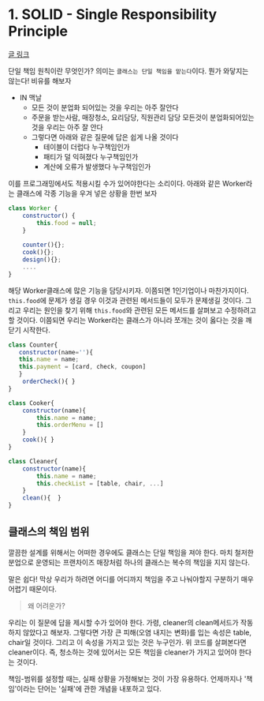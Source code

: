 # 1. SOLID - Single Responsibility Principle

[글 링크](https://webdoli.tistory.com/210)

단일 책임 원칙이란 무엇인가? 의미는 `클래스는 단일 책임을 맡는다`이다. 뭔가 와닿지는 않는다! 비유를 해보자

- IN 맥날
  - 모든 것이 분업화 되어있는 것을 우리는 아주 잘안다
  - 주문을 받는사람, 매장청소, 요리담당, 직원관리 담당 모든것이 분업화되어있는 것을 우리는 아주 잘 안다
  - 그렇다면 아래와 같은 질문에 답은 쉽게 나올 것이다
    - 테이블이 더럽다 누구책임인가
    - 패티가 덜 익혀졌다 누구책임인가
    - 계산에 오류가 발생했다 누구책임인가

이를 프로그래밍에서도 적용시킬 수가 있어야한다는 소리이다. 아래와 같은 Worker라는 클래스에 각종 기능을 우겨 넣은 상황을 한번 보자

```javascript
class Worker {
    constructor() {
        this.food = null;
    }
    
    counter(){};
    cook(){};
    design(){};
    ....
}
```

해당 Worker클래스에 많은 기능을 담당시키자. 이쯤되면 1인기업이나 마찬가지이다. `this.food`에 문제가 생길 경우 이것과 관련된 메서드들이 모두가 문제생길 것이다. 그리고 우리는 원인을 찾기 위해 `this.food`와 관련된 모든 메서드를 살펴보고 수정하려고 할 것이다. 이쯤되면 우리는 Worker라는 클래스가 아니라 쪼개는 것이 옳다는 것을 깨닫기 시작한다.

```javascript
class Counter{
   constructor(name=''){
   this.name = name;
   this.payment = [card, check, coupon]
   }
    orderCheck(){ }
} 

class Cooker{
    constructor(name){
        this.name = name;
        this.orderMenu = [] 
    }
    cook(){ }
}

class Cleaner{
    constructor(name){
        this.name = name;
        this.checkList = [table, chair, ...]
    }
    clean(){  }
}
```

## 클래스의 책임 범위

깔끔한 설계를 위해서는 어떠한 경우에도 클래스는 단일 책임을 져야 한다. 마치 철저한 분업으로 운영되는 프랜차이즈 매장처럼 하나의 클래스는 복수의 책임을 지지 않는다.

말은 쉽다! 막상 우리가 하려면 어디를 어디까지 책임을 주고 나눠야할지 구분하기 매우 어렵기 때문이다.

> 왜 어려운가?

우리는 이 질문에 답을 제시할 수가 있어야 한다. 가령, cleaner의 clean메서드가 작동하지 않았다고 해보자. 그렇다면 가장 큰 피해(오염 내지는 변화)를 입는 속성은 table, chair일 것이다. 그리고 이 속성을 가지고 있는 것은 누구인가. 위 코드를 살펴본다면 cleaner이다. 즉, 청소하는 것에 있어서는 모든 책임을 cleaner가 가지고 있어야 한다는 것이다.

책임-범위를 설정할 때는, 실패 상황을 가정해보는 것이 가장 유용하다. 언제까지나 '책임'이라는 단어는 '실패'에 관한 개념을 내포하고 있다.